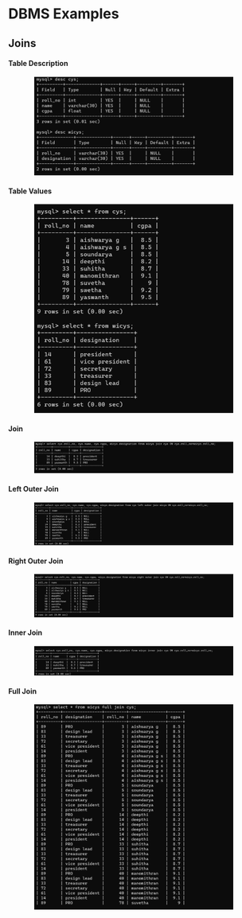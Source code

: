 # DBMS Examples

## Joins

#### Table Description

<p align="center">
  <img src="images/table_description.png" width="400">  
</p>

#### Table Values

<p align="center">
  <img src="images/tables.png" width="400">  
</p>

#### Join

<p align="center">
  <img src="images/join.png" width="400">  
</p>

#### Left Outer Join

<p align="center">
  <img src="images/left_outer_join.png" width="400">  
</p>

#### Right Outer Join

<p align="center">
  <img src="images/right_outer_join.png" width="400">  
</p>

#### Inner Join

<p align="center">
  <img src="images/inner_join.png" width="400">  
</p>

#### Full Join

<p align="center">
  <img src="images/full_join.png" width="400">  
</p>


